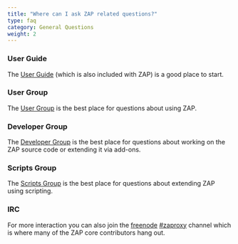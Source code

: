 ```yaml
---
title: "Where can I ask ZAP related questions?"
type: faq
category: General Questions
weight: 2
---
```


###  User Guide

The [User Guide](https://github.com/zaproxy/zap-core-help/wiki/HelpIntro)
(which is also included with ZAP) is a good place to start.

###  User Group

The [User Group](https://groups.google.com/group/zaproxy-users) is the best
place for questions about using ZAP.

###  Developer Group

The [Developer Group](https://groups.google.com/group/zaproxy-develop) is the
best place for questions about working on the ZAP source code or extending it
via add-ons.

###  Scripts Group

The [Scripts Group](https://groups.google.com/group/zaproxy-scripts) is the
best place for questions about extending ZAP using scripting.

###  IRC


For more interaction you can also join the [freenode](https://freenode.net/) [#zaproxy](https://webchat.freenode.net/#zaproxy) channel which is where many of the ZAP core contributors hang out.
